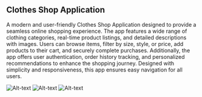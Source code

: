 ## Clothes Shop Application
A modern and user-friendly Clothes Shop Application designed to provide a seamless online shopping experience. The app features a wide range of clothing categories, real-time product listings, and detailed descriptions with images. Users can browse items, filter by size, style, or price, add products to their cart, and securely complete purchases. Additionally, the app offers user authentication, order history tracking, and personalized recommendations to enhance the shopping journey. Designed with simplicity and responsiveness, this app ensures easy navigation for all users.

![Alt-text](https://github.com/LogainHamdan/Ecommerce-Clothes-Shop_App/blob/01b32caa779c67eda0d0cd93addf6bc52f8c76bc/Screenshot%202024-12-08%20103352.png)
![Alt-text](https://github.com/LogainHamdan/Ecommerce-Clothes-Shop_App/blob/01d7f91db948b38254bb934e9d906e71b5c71dfd/Screenshot%202024-12-08%20103338.png)
![Alt-text](https://github.com/LogainHamdan/Ecommerce-Clothes-Shop_App/blob/01b32caa779c67eda0d0cd93addf6bc52f8c76bc/Screenshot%202024-12-08%20103402.png)
